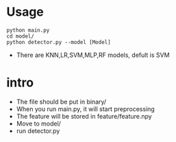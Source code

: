 # Usage
```
python main.py
cd model/
python detector.py --model [Model]

```
* There are KNN,LR,SVM,MLP,RF models, defult is SVM

# intro
* The file should be put in binary/
* When you run main.py, it will start preprocessing
* The feature will be stored in feature/feature.npy
* Move to model/
* run detector.py

